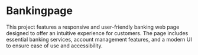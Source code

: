 # Bankingpage
This project features a responsive and user-friendly banking web page designed to offer an intuitive experience for customers. The page includes essential banking services, account management features, and a modern UI to ensure ease of use and accessibility. 
